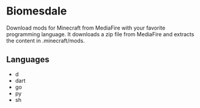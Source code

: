 # Biomesdale

Download mods for Minecraft from MediaFire with your favorite programming language.
It downloads a zip file from MediaFire and extracts the content in .minecraft/mods.

## Languages

- d
- dart
- go
- py
- sh

